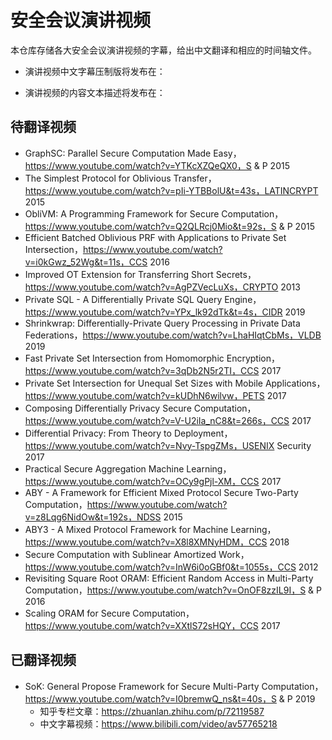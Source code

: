 # 安全会议演讲视频

本仓库存储各大安全会议演讲视频的字幕，给出中文翻译和相应的时间轴文件。

- 演讲视频中文字幕压制版将发布在：

  [刘学酥的个人空间]: https://space.bilibili.com/5277360

- 演讲视频的内容文本描述将发布在：

  [数据安全、隐私保护与密码学技术专栏]: https://zhuanlan.zhihu.com/datasec

## 待翻译视频

- GraphSC: Parallel Secure Computation Made Easy，https://www.youtube.com/watch?v=YTKcXZQeQX0，S & P 2015
- The Simplest Protocol for Oblivious Transfer，https://www.youtube.com/watch?v=pIi-YTBBolU&t=43s，LATINCRYPT 2015
- ObliVM: A Programming Framework for Secure Computation，https://www.youtube.com/watch?v=Q2QLRcj0Mio&t=92s，S & P 2015
- Efficient Batched Oblivious PRF with Applications to Private Set Intersection，https://www.youtube.com/watch?v=i0kGwz_52Wg&t=11s，CCS 2016
- Improved OT Extension for Transferring Short Secrets，https://www.youtube.com/watch?v=AgPZVecLuXs，CRYPTO 2013
- Private SQL -  A Differentially Private SQL Query Engine，https://www.youtube.com/watch?v=YPx_lk92dTk&t=4s，CIDR 2019
- Shrinkwrap: Differentially-Private Query Processing in Private Data Federations，https://www.youtube.com/watch?v=LhaHIqtCbMs，VLDB 2019
- Fast Private Set Intersection from Homomorphic Encryption，https://www.youtube.com/watch?v=3qDb2N5r2TI，CCS 2017
- Private Set Intersection for Unequal Set Sizes with Mobile Applications，https://www.youtube.com/watch?v=kUDhN6wilvw，PETS 2017
- Composing Differentially Privacy Secure Computation，https://www.youtube.com/watch?v=V-U2iIa_nC8&t=266s，CCS 2017
- Differential Privacy: From Theory to Deployment，https://www.youtube.com/watch?v=Nvy-TspgZMs，USENIX Security 2017
- Practical Secure Aggregation Machine Learning，https://www.youtube.com/watch?v=OCy9gPjl-XM，CCS 2017
- ABY - A Framework for Efficient Mixed Protocol Secure Two-Party Computation，https://www.youtube.com/watch?v=z8Lqg6NidOw&t=192s，NDSS 2015
- ABY3 - A Mixed Protocol Framework for Machine Learning，https://www.youtube.com/watch?v=X8l8XMNyHDM，CCS 2018
- Secure Computation with Sublinear Amortized Work，https://www.youtube.com/watch?v=InW6i0oGBf0&t=1055s，CCS 2012
- Revisiting Square Root ORAM: Efficient Random Access in Multi-Party Computation，https://www.youtube.com/watch?v=OnOF8zzIL9I，S & P 2016
- Scaling ORAM for Secure Computation，https://www.youtube.com/watch?v=XXtlS72sHQY，CCS 2017

## 已翻译视频

- SoK: General Propose Framework for Secure Multi-Party Computation，https://www.youtube.com/watch?v=I0bremwQ_ns&t=40s，S & P 2019
  - 知乎专栏文章：https://zhuanlan.zhihu.com/p/72119587
  - 中文字幕视频：https://www.bilibili.com/video/av57765218